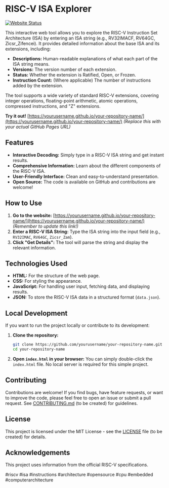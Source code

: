 # RISC-V ISA Explorer

[![Website Status](https://img.shields.io/badge/website-up-brightgreen)](https://yourusername.github.io/your-repository-name/)

This interactive web tool allows you to explore the RISC-V Instruction Set Architecture (ISA) by entering an ISA string (e.g., RV32IMACF, RV64GC, Zicsr_Zifencei).  It provides detailed information about the base ISA and its extensions, including:

*   **Descriptions:**  Human-readable explanations of what each part of the ISA string means.
*   **Versions:**  The version number of each extension.
*   **Status:**  Whether the extension is Ratified, Open, or Frozen.
*   **Instruction Count:** (Where applicable) The number of instructions added by the extension.

The tool supports a wide variety of standard RISC-V extensions, covering integer operations, floating-point arithmetic, atomic operations, compressed instructions, and "Z" extensions.

**Try it out!** [https://yourusername.github.io/your-repository-name/](https://yourusername.github.io/your-repository-name/)  *(Replace this with your actual GitHub Pages URL)*

## Features

*   **Interactive Decoding:** Simply type in a RISC-V ISA string and get instant results.
*   **Comprehensive Information:**  Learn about the different components of the RISC-V ISA.
*   **User-Friendly Interface:** Clean and easy-to-understand presentation.
*   **Open Source:**  The code is available on GitHub and contributions are welcome!

## How to Use

1.  **Go to the website:** [https://yourusername.github.io/your-repository-name/](https://yourusername.github.io/your-repository-name/) *(Remember to update this link!)*
2.  **Enter a RISC-V ISA String:** Type the ISA string into the input field (e.g., `RV32IMAC`, `RV64GC`, `Zicsr_Zam`).
3.  **Click "Get Details":**  The tool will parse the string and display the relevant information.

## Technologies Used

*   **HTML:**  For the structure of the web page.
*   **CSS:**  For styling the appearance.
*   **JavaScript:** For handling user input, fetching data, and displaying results.
*   **JSON:**  To store the RISC-V ISA data in a structured format (`data.json`).

## Local Development

If you want to run the project locally or contribute to its development:

1.  **Clone the repository:**
    ```bash
    git clone https://github.com/yourusername/your-repository-name.git  # Replace with your repo URL
    cd your-repository-name
    ```

2.  **Open `index.html` in your browser:**  You can simply double-click the `index.html` file.  No local server is required for this simple project.

## Contributing

Contributions are welcome! If you find bugs, have feature requests, or want to improve the code, please feel free to open an issue or submit a pull request.  See [CONTRIBUTING.md](CONTRIBUTING.md) (to be created) for guidelines.

## License

This project is licensed under the MIT License - see the [LICENSE](LICENSE) file (to be created) for details.

## Acknowledgements

This project uses information from the official RISC-V specifications.

#riscv #isa #instructions #architecture #opensource #cpu #embedded #computerarchitecture